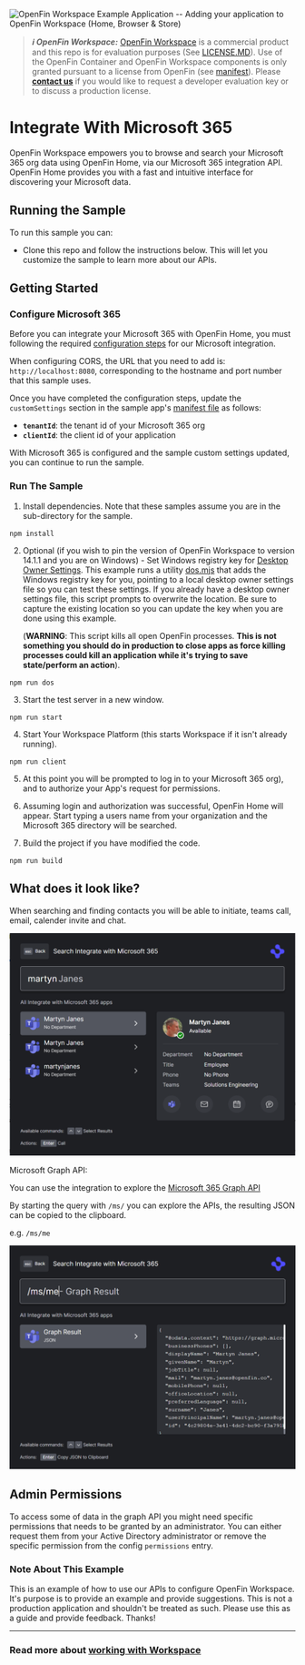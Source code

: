![OpenFin Workspace Example Application -- Adding your application to OpenFin Workspace (Home, Browser & Store)](../../assets/OpenFin-Workspace-Starter.png)

> **_:information_source: OpenFin Workspace:_** [OpenFin Workspace](https://www.openfin.co/workspace/) is a commercial product and this repo is for evaluation purposes (See [LICENSE.MD](LICENSE.MD)). Use of the OpenFin Container and OpenFin Workspace components is only granted pursuant to a license from OpenFin (see [manifest](public/manifest.fin.json)). Please [**contact us**](https://www.openfin.co/workspace/poc/) if you would like to request a developer evaluation key or to discuss a production license.

# Integrate With Microsoft 365

OpenFin Workspace empowers you to browse and search your Microsoft 365 org data using OpenFin Home, via our Microsoft 365 integration API. OpenFin Home provides you with a fast and intuitive interface for discovering your Microsoft data.

## Running the Sample

To run this sample you can:

- Clone this repo and follow the instructions below. This will let you customize the sample to learn more about our APIs.

## Getting Started

### Configure Microsoft 365

Before you can integrate your Microsoft 365 with OpenFin Home, you must following the required [configuration steps](https://developers.openfin.co/of-docs/docs/ms365-integration) for our Microsoft integration.

When configuring CORS, the URL that you need to add is: `http://localhost:8080`, corresponding to the hostname and port number that this sample uses.

Once you have completed the configuration steps, update the `customSettings` section in the sample app's [manifest file](./public/manifest.fin.json) as follows:

- **`tenantId`**: the tenant id of your Microsoft 365 org
- **`clientId`**: the client id of your application

With Microsoft 365 is configured and the sample custom settings updated, you can continue to run the sample.

### Run The Sample

1. Install dependencies. Note that these samples assume you are in the sub-directory for the sample.

```shell
npm install
```

2. Optional (if you wish to pin the version of OpenFin Workspace to version 14.1.1 and you are on Windows) - Set Windows registry key for [Desktop Owner Settings](https://developers.openfin.co/docs/desktop-owner-settings).
   This example runs a utility [dos.mjs](./scripts/dos.mjs) that adds the Windows registry key for you, pointing to a local desktop owner
   settings file so you can test these settings. If you already have a desktop owner settings file, this script prompts to overwrite the location. Be sure to capture the existing location so you can update the key when you are done using this example.

   (**WARNING**: This script kills all open OpenFin processes. **This is not something you should do in production to close apps as force killing processes could kill an application while it's trying to save state/perform an action**).

```shell
npm run dos
```

3. Start the test server in a new window.

```shell
npm run start
```

4. Start Your Workspace Platform (this starts Workspace if it isn't already running).

```shell
npm run client
```

5. At this point you will be prompted to log in to your Microsoft 365 org), and to authorize your App's request for permissions.

6. Assuming login and authorization was successful, OpenFin Home will appear. Start typing a users name from your organization and the Microsoft 365 directory will be searched.

7. Build the project if you have modified the code.

```shell
npm run build
```

## What does it look like?

When searching and finding contacts you will be able to initiate, teams call, email, calender invite and chat.

![Microsoft 365 Integration - Contacts](ms365-integration-contacts.png)

Microsoft Graph API:

You can use the integration to explore the [Microsoft 365 Graph API](https://developer.microsoft.com/en-us/graph/graph-explorer)

By starting the query with `/ms/` you can explore the APIs, the resulting JSON can be copied to the clipboard.

e.g. `/ms/me`

![Microsoft 365 Integration - Graph API](ms365-integration-graph.png)

## Admin Permissions

To access some of data in the graph API you might need specific permissions that needs to be granted by an administrator. You can either request them from your Active Directory administrator or remove the specific permission from the config `permissions` entry.

### Note About This Example

This is an example of how to use our APIs to configure OpenFin Workspace. It's purpose is to provide an example and provide suggestions. This is not a production application and shouldn't be treated as such. Please use this as a guide and provide feedback. Thanks!

---

### Read more about [working with Workspace](https://developers.openfin.co/of-docs/docs/overview-of-workspace)
